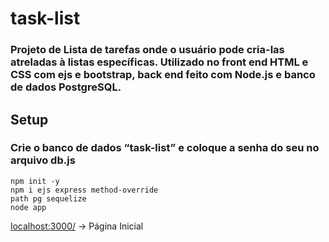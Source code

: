 # task-list

<h3>
Projeto de Lista de tarefas onde o usuário pode cria-las atreladas à listas específicas. Utilizado no front end HTML e CSS com ejs e bootstrap, back end feito com Node.js e banco de dados PostgreSQL.    
</h3>

<h2>Setup</h2>
<h3>
Crie o banco de dados “task-list” e coloque a senha do seu no arquivo db.js
</h3>

<code>npm init -y</code>
<br>
<code>npm i ejs express method-override path pg sequelize</code>
<br>
<code>node app</code>
<br>

[localhost:3000/](http://localhost:3000/) → Página Inicial
